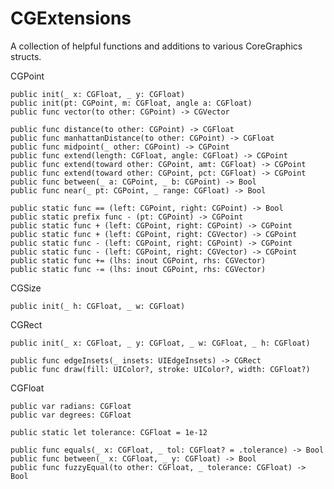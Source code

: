 # CGExtensions

A collection of helpful functions and additions to various CoreGraphics structs.

CGPoint

    public init(_ x: CGFloat, _ y: CGFloat)
    public init(pt: CGPoint, m: CGFloat, angle a: CGFloat)
    public func vector(to other: CGPoint) -> CGVector

    public func distance(to other: CGPoint) -> CGFloat
    public func manhattanDistance(to other: CGPoint) -> CGFloat
    public func midpoint(_ other: CGPoint) -> CGPoint
    public func extend(length: CGFloat, angle: CGFloat) -> CGPoint
    public func extend(toward other: CGPoint, amt: CGFloat) -> CGPoint
    public func extend(toward other: CGPoint, pct: CGFloat) -> CGPoint
    public func between(_ a: CGPoint, _ b: CGPoint) -> Bool
    public func near(_ pt: CGPoint, _ range: CGFloat) -> Bool

    public static func == (left: CGPoint, right: CGPoint) -> Bool
    public static prefix func - (pt: CGPoint) -> CGPoint
    public static func + (left: CGPoint, right: CGPoint) -> CGPoint
    public static func + (left: CGPoint, right: CGVector) -> CGPoint
    public static func - (left: CGPoint, right: CGPoint) -> CGPoint
    public static func - (left: CGPoint, right: CGVector) -> CGPoint
    public static func += (lhs: inout CGPoint, rhs: CGVector)
    public static func -= (lhs: inout CGPoint, rhs: CGVector)


CGSize

    public init(_ h: CGFloat, _ w: CGFloat)


CGRect

    public init(_ x: CGFloat, _ y: CGFloat, _ w: CGFloat, _ h: CGFloat)

    public func edgeInsets(_ insets: UIEdgeInsets) -> CGRect
    public func draw(fill: UIColor?, stroke: UIColor?, width: CGFloat?)


CGFloat

    public var radians: CGFloat 
    public var degrees: CGFloat 

    public static let tolerance: CGFloat = 1e-12

    public func equals(_ x: CGFloat, _ tol: CGFloat? = .tolerance) -> Bool
    public func between(_ x: CGFloat, _ y: CGFloat) -> Bool
    public func fuzzyEqual(to other: CGFloat, _ tolerance: CGFloat) -> Bool
